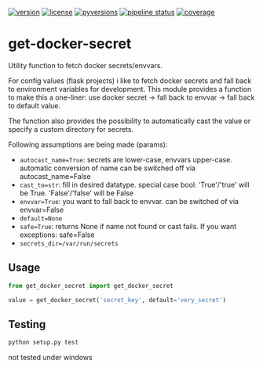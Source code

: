 [![version](https://img.shields.io/pypi/v/get-docker-secret.svg)](https://pypi.python.org/pypi/get-docker-secret)
[![license](https://img.shields.io/pypi/l/get-docker-secret.svg)](https://pypi.python.org/pypi/get-docker-secret)
[![pyversions](https://img.shields.io/pypi/pyversions/get-docker-secret.svg)](https://pypi.python.org/pypi/get-docker-secret)
[![pipeline status](https://travis-ci.org/Fischerfredl/get-docker-secret.svg?branch=master)](https://travis-ci.org/Fischerfredl/get-docker-secret)
[![coverage](https://img.shields.io/codecov/c/github/fischerfredl/get-docker-secret.svg)](https://codecov.io/gh/Fischerfredl/get-docker-secret)

# get-docker-secret
Utility function to fetch docker secrets/envvars.

For config values (flask projects) i like to fetch docker secrets and fall back to environment variables for development. This module provides a function to make this a one-liner: use docker secret -> fall back to envvar -> fall back to default value.

The function also provides the possibility to automatically cast the value or specify a custom directory for secrets. 

Following assumptions are being made (params):
* ```autocast_name=True```: secrets are lower-case, envvars upper-case. automatic conversion of name can be switched off via autocast_name=False
* ```cast_to=str```: fill in desired datatype. special case bool: 'True'/'true' will be True. 'False'/'false' will be False
* ```envvar=True```: you want to fall back to envvar. can be switched of via envvar=False
* ```default=None```
* ```safe=True```: returns None if name not found or cast fails. If you want exceptions: safe=False
* ```secrets_dir=/var/run/secrets```

## Usage

```python 
from get_docker_secret import get_docker_secret

value = get_docker_secret('secret_key', default='very_secret')
```



## Testing
```python
python setup.py test
```

not tested under windows
